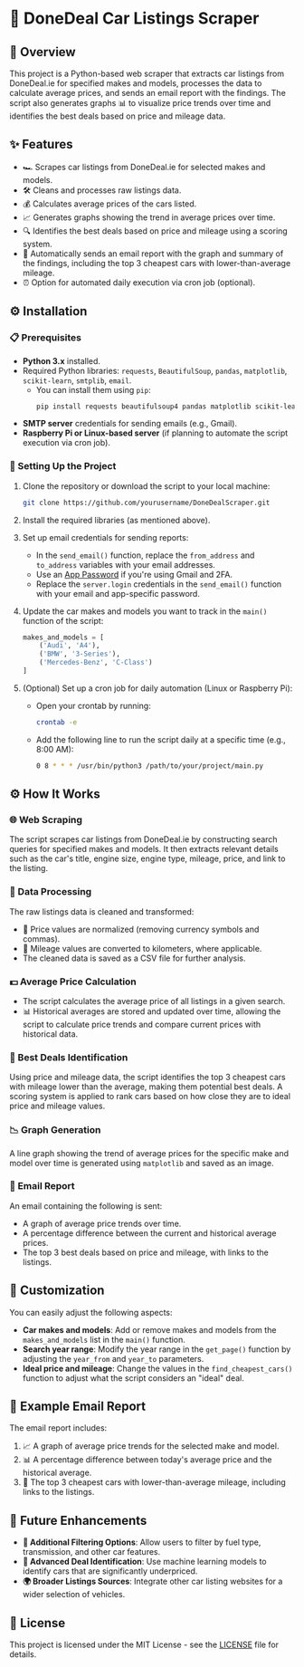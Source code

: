 # 🚗 DoneDeal Car Listings Scraper

## 📝 Overview

This project is a Python-based web scraper that extracts car listings from DoneDeal.ie for specified makes and models, processes the data to calculate average prices, and sends an email report with the findings. The script also generates graphs 📊 to visualize price trends over time and identifies the best deals based on price and mileage data.

## ✨ Features

- 🏎️ Scrapes car listings from DoneDeal.ie for selected makes and models.
- 🛠️ Cleans and processes raw listings data.
- 💰 Calculates average prices of the cars listed.
- 📈 Generates graphs showing the trend in average prices over time.
- 🔍 Identifies the best deals based on price and mileage using a scoring system.
- 📧 Automatically sends an email report with the graph and summary of the findings, including the top 3 cheapest cars with lower-than-average mileage.
- ⏰ Option for automated daily execution via cron job (optional).

## ⚙️ Installation

### 📋 Prerequisites

- **Python 3.x** installed.
- Required Python libraries: `requests`, `BeautifulSoup`, `pandas`, `matplotlib`, `scikit-learn`, `smtplib`, `email`.
  - You can install them using `pip`:
    ```bash
    pip install requests beautifulsoup4 pandas matplotlib scikit-learn
    ```
- **SMTP server** credentials for sending emails (e.g., Gmail).
- **Raspberry Pi or Linux-based server** (if planning to automate the script execution via cron job).

### 🔧 Setting Up the Project

1. Clone the repository or download the script to your local machine:
    ```bash
    git clone https://github.com/yourusername/DoneDealScraper.git
    ```

2. Install the required libraries (as mentioned above).

3. Set up email credentials for sending reports:
    - In the `send_email()` function, replace the `from_address` and `to_address` variables with your email addresses.
    - Use an [App Password](https://support.google.com/accounts/answer/185833) if you're using Gmail and 2FA.
    - Replace the `server.login` credentials in the `send_email()` function with your email and app-specific password.

4. Update the car makes and models you want to track in the `main()` function of the script:
    ```python
    makes_and_models = [
        ('Audi', 'A4'),
        ('BMW', '3-Series'),
        ('Mercedes-Benz', 'C-Class')
    ]
    ```

5. (Optional) Set up a cron job for daily automation (Linux or Raspberry Pi):
    - Open your crontab by running:
        ```bash
        crontab -e
        ```
    - Add the following line to run the script daily at a specific time (e.g., 8:00 AM):
        ```bash
        0 8 * * * /usr/bin/python3 /path/to/your/project/main.py
        ```

## ⚙️ How It Works

### 🌐 Web Scraping

The script scrapes car listings from DoneDeal.ie by constructing search queries for specified makes and models. It then extracts relevant details such as the car's title, engine size, engine type, mileage, price, and link to the listing.

### 🧹 Data Processing

The raw listings data is cleaned and transformed:
- 💸 Price values are normalized (removing currency symbols and commas).
- 📏 Mileage values are converted to kilometers, where applicable.
- The cleaned data is saved as a CSV file for further analysis.

### 💵 Average Price Calculation

- The script calculates the average price of all listings in a given search.
- 📊 Historical averages are stored and updated over time, allowing the script to calculate price trends and compare current prices with historical data.

### 🔎 Best Deals Identification

Using price and mileage data, the script identifies the top 3 cheapest cars with mileage lower than the average, making them potential best deals. A scoring system is applied to rank cars based on how close they are to ideal price and mileage values.

### 📉 Graph Generation

A line graph showing the trend of average prices for the specific make and model over time is generated using `matplotlib` and saved as an image.

### 📧 Email Report

An email containing the following is sent:
- A graph of average price trends over time.
- A percentage difference between the current and historical average prices.
- The top 3 best deals based on price and mileage, with links to the listings.

## 🔧 Customization

You can easily adjust the following aspects:
- **Car makes and models**: Add or remove makes and models from the `makes_and_models` list in the `main()` function.
- **Search year range**: Modify the year range in the `get_page()` function by adjusting the `year_from` and `year_to` parameters.
- **Ideal price and mileage**: Change the values in the `find_cheapest_cars()` function to adjust what the script considers an "ideal" deal.

## 📧 Example Email Report

The email report includes:
1. 📈 A graph of average price trends for the selected make and model.
2. 📊 A percentage difference between today's average price and the historical average.
3. 🚗 The top 3 cheapest cars with lower-than-average mileage, including links to the listings.

## 🚀 Future Enhancements

- **🔧 Additional Filtering Options**: Allow users to filter by fuel type, transmission, and other car features.
- **🤖 Advanced Deal Identification**: Use machine learning models to identify cars that are significantly underpriced.
- **🌍 Broader Listings Sources**: Integrate other car listing websites for a wider selection of vehicles.

## 📄 License

This project is licensed under the MIT License - see the [LICENSE](LICENSE) file for details.
